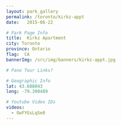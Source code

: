 ```yaml
---
layout: park_gallery
permalink: /toronto/kirkz-appt
date:   2015-06-22

# Park Page Info
title:  Kirkz Apartment
city: Toronto
province: Ontario
flag:  CA
bannerImg: /src/img/banners/kirkz-appt.jpg

# Pano Tour Links?

# Geographic Info
lat: 43.688043
long: -79.300489

# Youtube Video IDs
videos:
  - OwFYGsLqSe0
---
```

